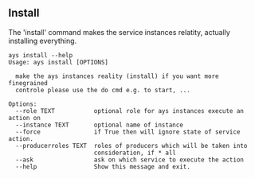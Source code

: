## Install

The 'install' command makes the service instances relatity, actually installing everything.

```shell
ays install --help
Usage: ays install [OPTIONS]

  make the ays instances reality (install) if you want more finegrained
  controle please use the do cmd e.g. to start, ...

Options:
  --role TEXT           optional role for ays instances execute an action on
  --instance TEXT       optional name of instance
  --force               if True then will ignore state of service action.
  --producerroles TEXT  roles of producers which will be taken into
                        consideration, if * all
  --ask                 ask on which service to execute the action
  --help                Show this message and exit.
```